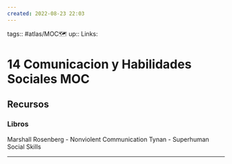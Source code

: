 ```yaml
---
created: 2022-08-23 22:03
---
```

tags:: #atlas/MOC🗺 
up:: 
Links: 
# 14 Comunicacion y Habilidades Sociales MOC
## Recursos
### Libros
Marshall Rosenberg - Nonviolent Communication
Tynan - Superhuman Social Skills
___
